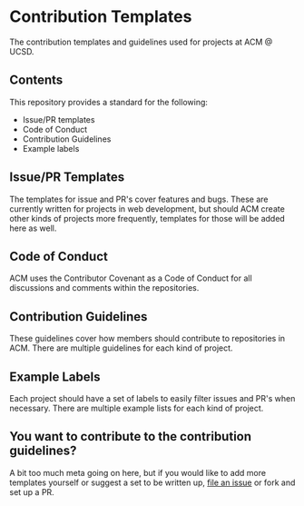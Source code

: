# Contribution Templates

The contribution templates and guidelines used for projects at ACM @ UCSD.

## Contents

This repository provides a standard for the following:
- Issue/PR templates
- Code of Conduct
- Contribution Guidelines
- Example labels

## Issue/PR Templates

The templates for issue and PR's cover features and bugs. These are currently
written for projects in web development, but should ACM create other kinds of
projects more frequently, templates for those will be added here as well.

## Code of Conduct

ACM uses the Contributor Covenant as a Code of Conduct for all discussions and comments
within the repositories.

## Contribution Guidelines

These guidelines cover how members should contribute to repositories in ACM. There
are multiple guidelines for each kind of project.

## Example Labels

Each project should have a set of labels to easily filter issues and PR's when necessary.
There are multiple example lists for each kind of project.

## You want to contribute to the contribution guidelines?

A bit too much meta going on here, but if you would like to add more templates yourself
or suggest a set to be written up, [file an issue](https://github.com/acmucsd/contribution-templates/issues/new/choose)
or fork and set up a PR.
